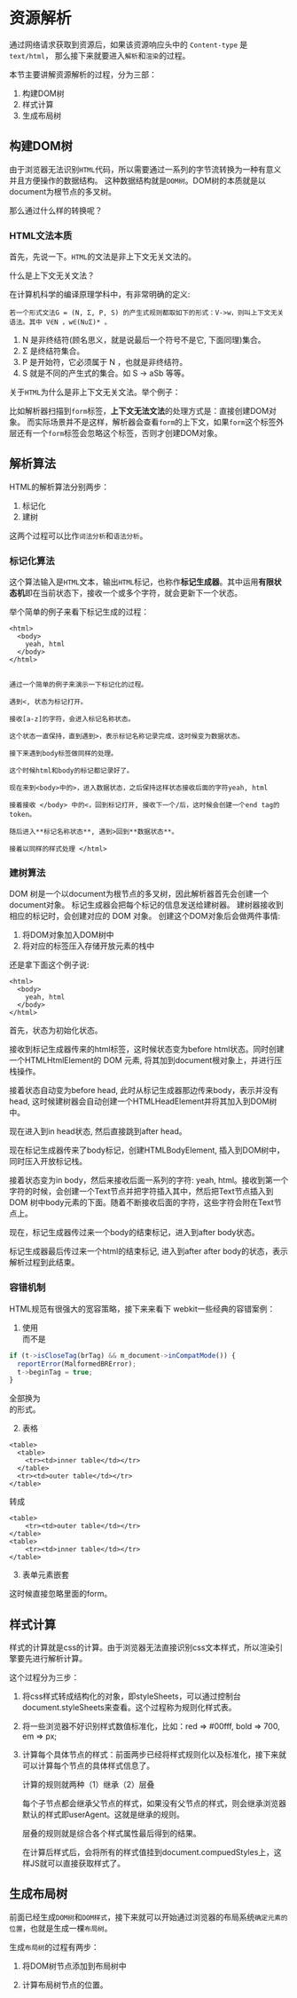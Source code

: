 # 资源解析

通过网络请求获取到资源后，如果该资源响应头中的 `Content-type` 是 `text/html`，
那么接下来就要进入`解析`和`渲染`的过程。

本节主要讲解资源解析的过程，分为三部：

1. 构建DOM树
2. 样式计算
3. 生成布局树

## 构建DOM树

由于浏览器无法识别`HTML`代码，所以需要通过一系列的字节流转换为一种有意义并且方便操作的数据结构。
这种数据结构就是`DOM树`。DOM树的本质就是以document为根节点的多叉树。

那么通过什么样的转换呢？

### HTML文法本质

首先，先说一下。`HTML`的文法是非上下文无关文法的。

什么是上下文无关文法？

在计算机科学的编译原理学科中，有非常明确的定义:

```
若一个形式文法G = (N, Σ, P, S) 的产生式规则都取如下的形式：V->w，则叫上下文无关语法。其中 V∈N ，w∈(N∪Σ)* 。
```

1. N 是非终结符(顾名思义，就是说最后一个符号不是它, 下面同理)集合。
2. Σ 是终结符集合。
3. P 是开始符，它必须属于 N ，也就是非终结符。
4. S 就是不同的产生式的集合。如 S -> aSb 等等。

关于`HTML`为什么是非上下文无关文法。举个例子：

比如解析器扫描到`form`标签，**上下文无法文法**的处理方式是：直接创建DOM对象。
而实际场景并不是这样，解析器会查看`form`的上下文，如果`form`这个标签外层还有一个`form`标签会忽略这个标签，否则才创建DOM对象。

## 解析算法

HTML的解析算法分别两步：

1. 标记化
2. 建树

这两个过程可以比作`词法分析`和`语法分析`。

### 标记化算法

这个算法输入是`HTML`文本，输出`HTML`标记，也称作**标记生成器**。其中运用**有限状态机**即在当前状态下，接收一个或多个字符，就会更新下一个状态。

举个简单的例子来看下标记生成的过程：

````
<html>
  <body>
    yeah, html
  </body>
</html>
````
```

通过一个简单的例子来演示一下标记化的过程。

遇到<, 状态为标记打开。

接收[a-z]的字符，会进入标记名称状态。

这个状态一直保持，直到遇到>，表示标记名称记录完成，这时候变为数据状态。

接下来遇到body标签做同样的处理。

这个时候html和body的标记都记录好了。

现在来到<body>中的>，进入数据状态，之后保持这样状态接收后面的字符yeah, html

接着接收 </body> 中的<，回到标记打开, 接收下一个/后，这时候会创建一个end tag的token。

随后进入**标记名称状态**, 遇到>回到**数据状态**。

接着以同样的样式处理 </html>
```

### 建树算法

DOM 树是一个以document为根节点的多叉树，因此解析器首先会创建一个document对象。
标记生成器会把每个标记的信息发送给建树器。
建树器接收到相应的标记时，会创建对应的 DOM 对象。
创建这个DOM对象后会做两件事情:

1. 将DOM对象加入DOM树中
2. 将对应的标签压入存储开放元素的栈中

还是拿下面这个例子说:

```
<html>
  <body>
    yeah, html
  </body>
</html>
```

首先，状态为初始化状态。

接收到标记生成器传来的html标签，这时候状态变为before html状态。同时创建一个HTMLHtmlElement的 DOM 元素, 将其加到document根对象上，并进行压栈操作。

接着状态自动变为before head, 此时从标记生成器那边传来body，表示并没有head, 这时候建树器会自动创建一个HTMLHeadElement并将其加入到DOM树中。

现在进入到in head状态, 然后直接跳到after head。

现在标记生成器传来了body标记，创建HTMLBodyElement, 插入到DOM树中，同时压入开放标记栈。

接着状态变为in body，然后来接收后面一系列的字符: yeah, html。接收到第一个字符的时候，会创建一个Text节点并把字符插入其中，然后把Text节点插入到 DOM 树中body元素的下面。随着不断接收后面的字符，这些字符会附在Text节点上。


现在，标记生成器传过来一个body的结束标记，进入到after body状态。

标记生成器最后传过来一个html的结束标记, 进入到after after body的状态，表示解析过程到此结束。

### 容错机制

HTML规范有很强大的宽容策略，接下来来看下 webkit一些经典的容错案例：

1.  使用</br>而不是<br>

```js
if (t->isCloseTag(brTag) && m_document->inCompatMode()) {
  reportError(MalformedBRError);
  t->beginTag = true;
}
```
全部换为<br>的形式。

2. 表格

```
<table>
  <table>
    <tr><td>inner table</td></tr>
  </table>
  <tr><td>outer table</td></tr>
</table>
```
转成

```
<table>
    <tr><td>outer table</td></tr>
</table>
<table>
    <tr><td>inner table</td></tr>
</table>
```

3. 表单元素嵌套

这时候直接忽略里面的form。



## 样式计算

样式的计算就是css的计算。由于浏览器无法直接识别css文本样式，所以渲染引擎要先进行解析计算。

这个过程分为三步：

1. 将css样式转成结构化的对象，即styleSheets，可以通过控制台document.styleSheets来查看。这个过程称为规则化样式表。

2. 将一些浏览器不好识别样式数值标准化，比如：red => #00fff, bold => 700, em => px;

3. 计算每个具体节点的样式：前面两步已经将样式规则化以及标准化，接下来就可以计算每个节点的具体样式信息了。

    计算的规则就两种（1）继承（2）层叠

    每个子节点都会继承父节点的样式，如果没有父节点的样式，则会继承浏览器默认的样式即userAgent。这就是继承的规则。

    层叠的规则就是综合各个样式属性最后得到的结果。

    在计算后样式后，会将所有的样式值挂到document.compuedStyles上，这样JS就可以直接获取样式了。

## 生成布局树

前面已经生成`DOM树`和`DOM样式`，接下来就可以开始通过浏览器的布局系统`确定元素的位置`，也就是生成一棵`布局树`。

生成`布局树`的过程有两步：

1. 将DOM树节点添加到布局树中

2. 计算布局树节点的位置。 